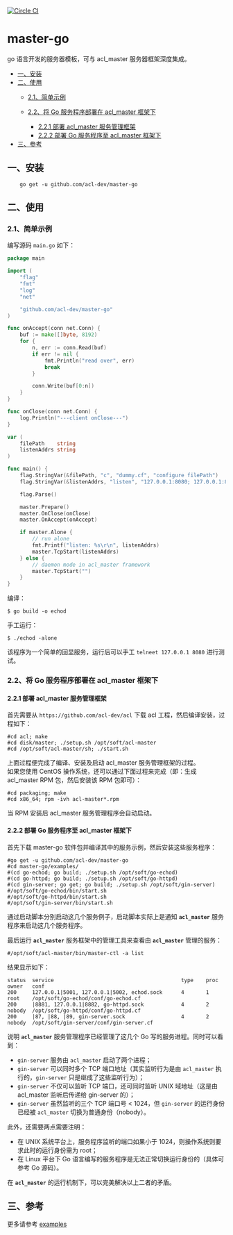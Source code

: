 [![Circle CI](https://circleci.com/gh/acl-dev/master-go.svg?style=svg)](https://circleci.com/gh/acl-dev/master-go)

# master-go

go 语言开发的服务器模板，可与 acl_master 服务器框架深度集成。

* [一、安装](#一安装)
* [二、使用](#二使用)
    * [2.1、简单示例](#21简单示例)
    * [2.2、将 Go 服务程序部署在 acl_master 框架下](#22将-go-服务程序部署在-acl_master-框架下)

        * [2.2.1 部署 acl_master 服务管理框架](#221-部署-acl_master-服务管理框架)
        * [2.2.2 部署 Go 服务程序至 acl_master 框架下](#222-部署-go-服务程序至-acl_master-框架下)
* [三、参考](#三参考)
## 一、安装
```
	go get -u github.com/acl-dev/master-go
```

## 二、使用

### 2.1、简单示例
编写源码 `main.go` 如下：
```go
package main

import (
    "flag"
    "fmt"
    "log"
    "net"

    "github.com/acl-dev/master-go"
)

func onAccept(conn net.Conn) {
    buf := make([]byte, 8192)
    for {
        n, err := conn.Read(buf)
        if err != nil {
            fmt.Println("read over", err)
            break
        }

        conn.Write(buf[0:n])
    }
}

func onClose(conn net.Conn) {
    log.Println("---client onClose---")
}

var (
    filePath    string
    listenAddrs string
)

func main() {
    flag.StringVar(&filePath, "c", "dummy.cf", "configure filePath")
    flag.StringVar(&listenAddrs, "listen", "127.0.0.1:8080; 127.0.0.1:8081", "listen addr in alone running")

    flag.Parse()

    master.Prepare()
    master.OnClose(onClose)
    master.OnAccept(onAccept)

    if master.Alone {
        // run alone
        fmt.Printf("listen: %s\r\n", listenAddrs)
        master.TcpStart(listenAddrs)
    } else {
        // daemon mode in acl_master framework
        master.TcpStart("")
    }
}
```
编译：
```
$ go build -o echod
```
手工运行：

```
$ ./echod -alone
```
该程序为一个简单的回显服务，运行后可以手工 `telneet 127.0.0.1 8080` 进行测试。 

### 2.2、将 Go 服务程序部署在 acl_master 框架下
#### 2.2.1 部署 acl_master 服务管理框架
首先需要从 `https://github.com/acl-dev/acl` 下载 acl 工程，然后编译安装，过程如下：
```
#cd acl; make
#cd disk/master; ./setup.sh /opt/soft/acl-master
#cd /opt/soft/acl-master/sh; ./start.sh
```
上面过程便完成了编译、安装及启动 acl_master 服务管理框架的过程。  
如果您使用 CentOS 操作系统，还可以通过下面过程来完成（即：生成 acl_master RPM 包，然后安装该 RPM 包即可）：
```
#cd packaging; make
#cd x86_64; rpm -ivh acl-master*.rpm
```
当 RPM 安装后 acl_master 服务管理程序会自动启动。

#### 2.2.2 部署 Go 服务程序至 acl_master 框架下
首先下载 master-go 软件包并编译其中的服务示例，然后安装这些服务程序：

```
#go get -u github.com/acl-dev/master-go
#cd master-go/examples/
#(cd go-echod; go build; ./setup.sh /opt/soft/go-echod)
#(cd go-httpd; go build; ./setup.sh /opt/soft/go-httpd)
#(cd gin-server; go get; go build; ./setup.sh /opt/soft/gin-server)
#/opt/soft/go-echod/bin/start.sh
#/opt/soft/go-httpd/bin/start.sh
#/opt/soft/gin-server/bin/start.sh
```
通过启动脚本分别启动这几个服务例子，启动脚本实际上是通知 **`acl_master`** 服务程序来启动这几个服务程序。

最后运行 **`acl_master`** 服务框架中的管理工具来查看由 **`acl_master`** 管理的服务：
```
#/opt/soft/acl-master/bin/master-ctl -a list
```
结果显示如下：

```
status  service                                         type    proc    owner   conf    
200     127.0.0.1|5001, 127.0.0.1|5002, echod.sock      4       1       root    /opt/soft/go-echod/conf/go-echod.cf
200     |8881, 127.0.0.1|8882, go-httpd.sock            4       2       nobody  /opt/soft/go-httpd/conf/go-httpd.cf
200     |87, |88, |89, gin-server.sock                  4       2       nobody  /opt/soft/gin-server/conf/gin-server.cf
```
说明 **`acl_master`** 服务管理程序已经管理了这几个 Go 写的服务进程。同时可以看到：
- `gin-server` 服务由 `acl_master` 启动了两个进程；
- `gin-server` 可以同时多个 TCP 端口地址（其实监听行为是由 `acl_master` 执行的，`gin-server` 只是继成了这些监听行为）；
- `gin-server` 不仅可以监听 TCP 端口，还可同时监听 UNIX 域地址（这是由 acl_master 监听后传递给 gin-server 的）；
- `gin-server` 虽然监听的三个 TCP 端口号 < 1024，但 `gin-server` 的运行身份已经被 `acl_master` 切换为普通身份（nobody）。

此外，还需要两点需要注明：
- 在 UNIX 系统平台上，服务程序监听的端口如果小于 1024，则操作系统则要求此时的运行身份需为 root；
- 在 Linux 平台下 Go 语言编写的服务程序是无法正常切换运行身份的（具体可参考 Go 源码）。  

在 **`acl_master`** 的运行机制下，可以完美解决以上二者的矛盾。

## 三、参考
更多请参考 [examples](https://github.com/acl-dev/master-go/tree/master/examples/)
